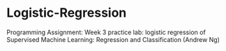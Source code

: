 # Logistic-Regression
Programming Assignment: Week 3 practice lab: logistic regression of Supervised Machine Learning: Regression and Classification (Andrew Ng)
